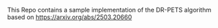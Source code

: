 This Repo contains a sample implementation of the DR-PETS algorithm based on https://arxiv.org/abs/2503.20660
